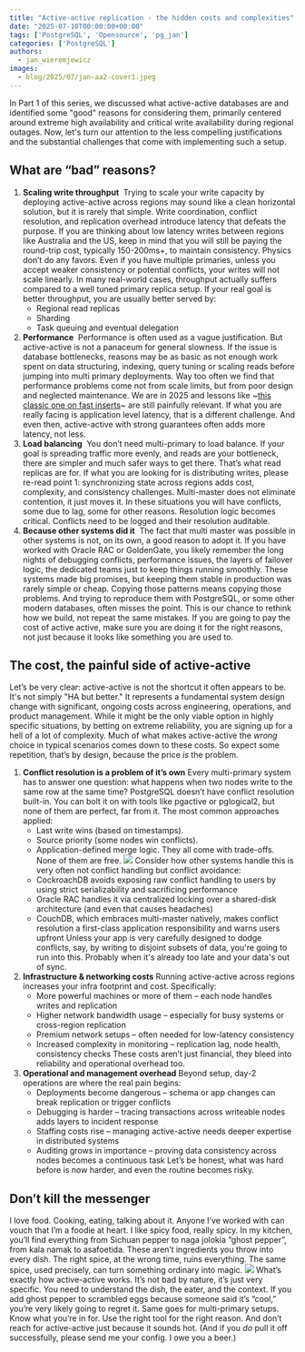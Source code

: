 ```yaml
---
title: "Active-active replication - the hidden costs and complexities"
date: "2025-07-10T00:00:00+00:00"
tags: ['PostgreSQL', 'Opensource', 'pg_jan']
categories: ['PostgreSQL']
authors:
  - jan_wieremjewicz
images:
  - blog/2025/07/jan-aa2-cover1.jpeg
---
```


In Part 1 of this series, we discussed what active-active databases are and identified some "good" reasons for considering them, primarily centered around extreme high availability and critical write availability during regional outages. Now, let's turn our attention to the less compelling justifications and the substantial challenges that come with implementing such a setup.
## What are “bad” reasons?
1. **Scaling write throughput** 
Trying to scale your write capacity by deploying active-active across regions may sound like a clean horizontal solution, but it is rarely that simple. Write coordination, conflict resolution, and replication overhead introduce latency that defeats the purpose. If you are thinking about low latency writes between regions like Australia and the US, keep in mind that you will still be paying the round-trip cost, typically 150-200ms+, to maintain consistency. Physics don’t do any favors. Even if you have multiple primaries, unless you accept weaker consistency or potential conflicts, your writes will not scale linearly. In many real-world cases, throughput actually suffers compared to a well tuned primary replica setup. If your real goal is better throughput, you are usually better served by:
   * Regional read replicas
   * Sharding
   * Task queuing and eventual delegation
2. **Performance** 
Performance is often used as a vague justification. But active-active is not a panaceum for general slowness. If the issue is database bottlenecks, reasons may be as basic as not enough work spent on data structuring, indexing, query tuning or scaling reads before jumping into multi primary deployments. Way too often we find that performance problems come not from scale limits, but from poor design and neglected maintenance. We are in 2025 and lessons like ~[this classic one on fast inserts](https://www.depesz.com/2007/07/05/how-to-insert-data-to-database-as-fast-as-possible)~ are still painfully relevant. If what you are really facing is application level latency, that is a different challenge. And even then, active-active with strong guarantees often adds more latency, not less.
3. **Load balancing** 
You don’t need multi-primary to load balance. If your goal is spreading traffic more evenly, and reads are your bottleneck, there are simpler and much safer ways to get there. That’s what read replicas are for. If what you are looking for is distributing writes, please re-read point 1: synchronizing state across regions adds cost, complexity, and consistency challenges. Multi-master does not eliminate contention, it just moves it. In these situations you will have conflicts, some due to lag, some for other reasons. Resolution logic becomes critical. Conflicts need to be logged and their resolution auditable.
4. **Because other systems did it** 
The fact that multi master was possible in other systems is not, on its own, a good reason to adopt it. If you have worked with Oracle RAC or GoldenGate, you likely remember the long nights of debugging conflicts, performance issues, the layers of failover logic, the dedicated teams just to keep things running smoothly. These systems made big promises, but keeping them stable in production was rarely simple or cheap. Copying those patterns means copying those problems. And trying to reproduce them with PostgreSQL, or some other modern databases, often misses the point. This is our chance to rethink how we build, not repeat the same mistakes. If you are going to pay the cost of active active, make sure you are doing it for the right reasons, not just because it looks like something you are used to.

## The cost, the painful side of active-active
Let’s be very clear: active-active is not the shortcut it often appears to be. It's not simply "HA but better." It represents a fundamental system design change with significant, ongoing costs across engineering, operations, and product management. While it might be the only viable option in highly specific situations, by betting on extreme reliability, you are signing up for a hell of a lot of complexity.
Much of what makes active-active the *wrong* choice in typical scenarios comes down to these costs. So expect some repetition, that’s by design, because the price *is* the problem.
1. **Conflict resolution is a problem of it’s own**
Every multi-primary system has to answer one question: what happens when two nodes write to the same row at the same time?
PostgreSQL doesn’t have conflict resolution built-in. You can bolt it on with tools like pgactive or pglogical2, but none of them are perfect, far from it.
The most common approaches applied:
   * Last write wins (based on timestamps).
   * Source priority (some nodes win conflicts).
   * Application-defined merge logic.
They all come with trade-offs. None of them are free.
![](blog/2025/07/PG_conflict.png)
Consider how other systems handle this is very often not conflict handling but conflict avoidance:
   * CockroachDB avoids exposing raw conflict handling to users by using strict serializability and sacrificing performance
   * Oracle RAC handles it via centralized locking over a shared-disk architecture (and even that causes headaches)
   * CouchDB, which embraces multi-master natively, makes conflict resolution a first-class application responsibility and warns users upfront
Unless your app is very carefully designed to dodge conflicts, say, by writing to disjoint subsets of data, you're going to run into this. Probably when it's already too late and your data's out of sync.
2. **Infrastructure & networking costs**
Running active-active across regions increases your infra footprint and cost. Specifically:
   * More powerful machines or more of them – each node handles writes and replication
   * Higher network bandwidth usage – especially for busy systems or cross-region replication
   * Premium network setups – often needed for low-latency consistency
   * Increased complexity in monitoring – replication lag, node health, consistency checks
These costs aren’t just financial, they bleed into reliability and operational overhead too.
3. **Operational and management overhead**
Beyond setup, day-2 operations are where the real pain begins:
   * Deployments become dangerous – schema or app changes can break replication or trigger conflicts
   * Debugging is harder – tracing transactions across writeable nodes adds layers to incident response
   * Staffing costs rise – managing active-active needs deeper expertise in distributed systems
   * Auditing grows in importance – proving data consistency across nodes becomes a continuous task
Let’s be honest, what was hard before is now harder, and even the routine becomes risky.
## Don’t kill the messenger
I love food. Cooking, eating, talking about it. Anyone I’ve worked with can vouch that I’m a foodie at heart. I like spicy food, really spicy. In my kitchen, you’ll find everything from Sichuan pepper to naga jolokia “ghost pepper”, from kala namak to asafoetida. These aren’t ingredients you throw into every dish. The right spice, at the wrong time, ruins everything. The same spice, used precisely, can turn something ordinary into magic.
![](blog/2025/07/PG_chili.png)
What’s exactly how active-active works. It’s not bad by nature, it’s just very specific. You need to understand the dish, the eater, and the context. If you add ghost pepper to scrambled eggs because someone said it’s “cool,” you’re very likely going to regret it. Same goes for multi-primary setups.
Know what you’re in for. Use the right tool for the right reason. And don’t reach for active-active just because it sounds hot.
(And if you *do* pull it off successfully, please send me your config. I owe you a beer.)
